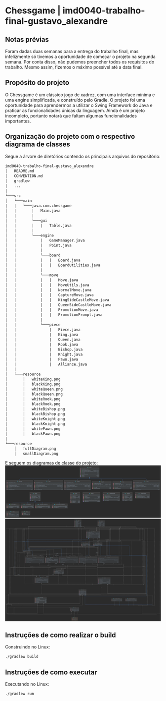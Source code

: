 # Chessgame | imd0040-trabalho-final-gustavo_alexandre

## Notas prévias

Foram dadas duas semanas para a entrega do trabalho final, mas infelizmente só tivemos a oportunidade de começar o projeto na segunda semana. Por conta disso, não pudemos preencher todos os requisitos do trabalho. Mesmo assim, fizemos o máximo possível até a data final.

## Propósito do projeto

O Chessgame é um clássico jogo de xadrez, com uma interface mínima e uma engine simplificada, e construído pelo Gradle. O projeto foi uma oportunidade para aprendermos a utilizar o Swing Framework do Java e praticar as funcionalidades únicas da linguagem. Ainda é um projeto incompleto, portanto notará que faltam algumas funcionalidades importantes.

## Organização do projeto com o respectivo diagrama de classes

Segue a árvore de diretórios contendo os principais arquivos do repositório:
```
imd0040-trabalho-final-gustavo_alexandre
│   README.md
│   CONVENTION.md    
│   gradlew
|   ...
|
└───src
│   └───main
|   |   └───java.com.chessgame
│   |       |   Main.java
│   |       |
│   |       └───gui
│   |       |   |   Table.java
│   |       |
│   |       └───engine
│   |           |   GameManager.java
│   |           |   Point.java
│   |           |
│   |           └───board
│   |           |   |   Board.java
│   |           |   |   BoardUtilities.java
│   |           |
│   |           └───move
│   |           |   |   Move.java
│   |           |   |   MoveUtils.java
│   |           |   |   NormalMove.java
│   |           |   |   CaptureMove.java
│   |           |   |   KingSideCastleMove.java
│   |           |   |   QueenSideCastleMove.java
│   |           |   |   PromotionMove.java
│   |           |   |   PromotionPrompt.java
│   |           |
│   |           └───piece
│   |               |   Piece.java
│   |               |   King.java
│   |               |   Queen.java
│   |               |   Rook.java
│   |               |   Bishop.java
│   |               |   Knight.java
│   |               |   Pawn.java
│   |               |   Alliance.java
│   | 
│   └───resource
│       │   whiteKing.png
│       │   blackKing.png
│       │   whiteQueen.png
│       │   blackQueen.png
│       │   whiteRook.png
│       │   blackRook.png
│       │   whiteBishop.png
│       │   blackBishop.png
│       │   whiteKnight.png
│       │   blackKnight.png
│       │   whitePawn.png
│       │   blackPawn.png
|
└───resource
    │   fullDiagram.png
    │   smallDiagram.png
```

E seguem os diagramas de classe do projeto:
![Small Diagram](resource/smallDiagram.png)
![Full Diagram](resource/fullDiagram.png)

## Instruções de como realizar o build

Construindo no Linux:
```sh
./gradlew build
```

## Instruções de como executar

Executando no Linux:
```sh
./gradlew run
```
